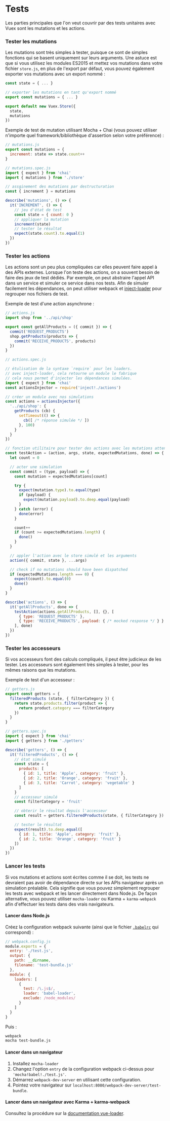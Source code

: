 # Tests

Les parties principales que l'on veut couvrir par des tests unitaires avec Vuex sont les mutations et les actions.

### Tester les mutations

Les mutations sont très simples à tester, puisque ce sont de simples fonctions qui se basent uniquement sur leurs arguments. Une astuce est que si vous utilisez les modules ES2015 et mettez vos mutations dans votre fichier `store.js`, en plus de l'export par défaut, vous pouvez également exporter vos mutations avec un export nommé :

``` js
const state = { ... }

// exporter les mutations en tant qu'export nommé
export const mutations = { ... }

export default new Vuex.Store({
  state,
  mutations
})
```

Exemple de test de mutation utilisant Mocha + Chai (vous pouvez utiliser n'importe quel framework/bibliothèque d'assertion selon votre préférence) :

``` js
// mutations.js
export const mutations = {
  increment: state => state.count++
}
```

``` js
// mutations.spec.js
import { expect } from 'chai'
import { mutations } from './store'

// assginement des mutations par destructuration
const { increment } = mutations

describe('mutations', () => {
  it('INCREMENT', () => {
    // jeu d'état de test
    const state = { count: 0 }
    // appliquer la mutation
    increment(state)
    // tester le résultat
    expect(state.count).to.equal(1)
  })
})
```

### Tester les actions

Les actions sont un peu plus compliquées car elles peuvent faire appel à des APIs externes. Lorsque l'on teste des actions, on a souvent besoin de faire des jeux de test dédiés. Par exemple, on peut abstraire l'appel API dans un service et simuler ce service dans nos tests. Afin de simuler facilement les dépendances, on peut utiliser webpack et [inject-loader](https://github.com/plasticine/inject-loader) pour regrouper nos fichiers de test.

Exemple de test d'une action asynchrone :

``` js
// actions.js
import shop from '../api/shop'

export const getAllProducts = ({ commit }) => {
  commit('REQUEST_PRODUCTS')
  shop.getProducts(products => {
    commit('RECEIVE_PRODUCTS', products)
  })
}
```

``` js
// actions.spec.js

// étulisation de la syntaxe `require` pour les loaders.
// avec inject-loader, cela retourne un module le fabrique
// cela nous permet d'injecter les dépendances simulées.
import { expect } from 'chai'
const actionsInjector = require('inject!./actions')

// créer un module avec nos simulations
const actions = actionsInjector({
  '../api/shop': {
    getProducts (cb) {
      setTimeout(() => {
        cb([ /* réponse simulée */ ])
      }, 100)
    }
  }
})

// fonction utilitaire pour tester des actions avec les mutations attendues
const testAction = (action, args, state, expectedMutations, done) => {
  let count = 0

  // acter une simulation
  const commit = (type, payload) => {
    const mutation = expectedMutations[count]

    try {
      expect(mutation.type).to.equal(type)
      if (payload) {
        expect(mutation.payload).to.deep.equal(payload)
      }
    } catch (error) {
      done(error)
    }

    count++
    if (count >= expectedMutations.length) {
      done()
    }
  }

  // appler l'action avec le store simulé et les arguments
  action({ commit, state }, ...args)

  // check if no mutations should have been dispatched
  if (expectedMutations.length === 0) {
    expect(count).to.equal(0)
    done()
  }
}

describe('actions', () => {
  it('getAllProducts', done => {
    testAction(actions.getAllProducts, [], {}, [
      { type: 'REQUEST_PRODUCTS' },
      { type: 'RECEIVE_PRODUCTS', payload: { /* mocked response */ } }
    ], done)
  })
})
```

### Tester les accesseurs

Si vos accesseurs font des calculs compliqués, il peut être judicieux de les tester. Les accesseurs sont également très simples à tester, pour les mêmes raisons que les mutations.

Exemple de test d'un accesseur :

``` js
// getters.js
export const getters = {
  filteredProducts (state, { filterCategory }) {
    return state.products.filter(product => {
      return product.category === filterCategory
    })
  }
}
```

``` js
// getters.spec.js
import { expect } from 'chai'
import { getters } from './getters'

describe('getters', () => {
  it('filteredProducts', () => {
    // état simulé
    const state = {
      products: [
        { id: 1, title: 'Apple', category: 'fruit' },
        { id: 2, title: 'Orange', category: 'fruit' },
        { id: 3, title: 'Carrot', category: 'vegetable' }
      ]
    }
    // accesseur simulé
    const filterCategory = 'fruit'

    // obterir le résultat depuis l'accesseur
    const result = getters.filteredProducts(state, { filterCategory })

    // tester le résultat
    expect(result).to.deep.equal([
      { id: 1, title: 'Apple', category: 'fruit' },
      { id: 2, title: 'Orange', category: 'fruit' }
    ])
  })
})
```

### Lancer les tests

Si vos mutations et actions sont écrites comme il se doit, les tests ne devraient pas avoir de dépendance directe sur les APIs navigateur après un simulation préalable. Cela signifie que vous pouvez simplement regrouper les tests avec webpack et les lancer directement dans Node.js. De façon alternative, vous pouvez utiliser `mocha-loader` ou Karma + `karma-webpack` afin d'effectuer les tests dans des vrais navigateurs.

#### Lancer dans Node.js

Créez la configuration webpack suivante (ainsi que le fichier [`.babelrc`](https://babeljs.io/docs/usage/babelrc/) qui correspond) :

``` js
// webpack.config.js
module.exports = {
  entry: './test.js',
  output: {
    path: __dirname,
    filename: 'test-bundle.js'
  },
  module: {
    loaders: [
      {
        test: /\.js$/,
        loader: 'babel-loader',
        exclude: /node_modules/
      }
    ]
  }
}
```

Puis :

``` bash
webpack
mocha test-bundle.js
```

#### Lancer dans un navigateur

1. Installez `mocha-loader`
2. Changez l'option `entry` de la configuration webpack ci-dessus pour `'mocha!babel!./test.js'`.
3. Démarrez `webpack-dev-server` en utilisant cette configuration.
4. Pointez votre navigateur sur `localhost:8080/webpack-dev-server/test-bundle`.

#### Lancer dans un navigateur avec Karma + karma-webpack

Consultez la procédure sur la [documentation vue-loader](http://vue-loader.vuejs.org/en/workflow/testing.html).
